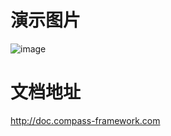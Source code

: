 # 演示图片
![image](https://github.com/jerry-TangHao/compass-framework-application/assets/22467037/7f60d57a-7842-4acb-b9b8-57d334ea73ed)

# 文档地址
http://doc.compass-framework.com
